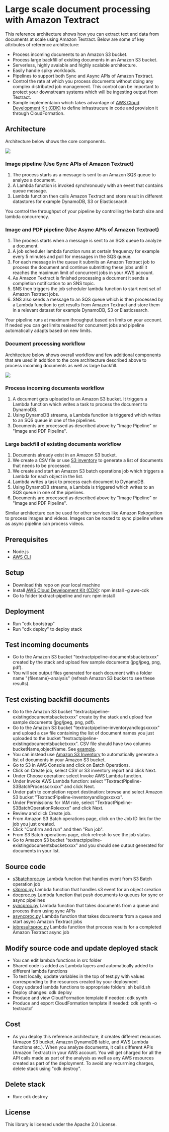 # Large scale document processing with Amazon Textract

This reference architecture shows how you can extract text and data from documents at scale using Amazon Textract. Below are some of key attributes of reference architecture:
- Process incoming documents to an Amazon S3 bucket.
- Process large backfill of existing documents in an Amazon S3 bucket.
- Serverless, highly avaiable and highly scalable architecture.
- Easily handle spiky workloads.
- Pipelines to support both Sync and Async APIs of Amazon Textract.
- Control the rate at which you process documents without doing any complex distributed job management. This control can be important to protect your downstream systems which will be ingesting output from Textract.
- Sample implementaion which takes advantage of [AWS Cloud Development Kit (CDK)](https://docs.aws.amazon.com/cli/latest/userguide/cli-chap-install.html) to define infrastrucure in code and provision it through CloudFormation.

## Architecture

Architecture below shows the core components. 

![](arch.png)

### Image pipeline (Use Sync APIs of Amazon Textract)
1. The process starts as a message is sent to an Amazon SQS queue to analyze a document.
2. A Lambda function is invoked synchronously with an event that contains queue message.
3. Lambda function then calls Amazon Textract and store result in different datastores for example DynamoDB, S3 or Elasticsearch.

You control the throughput of your pipeline by controlling the batch size and lambda concurrency.

### Image and PDF pipeline (Use Async APIs of Amazon Textract)

1. The process starts when a message is sent to an SQS queue to analyze a document.
2. A job scheduler lambda function runs at certain frequency for example every 5 minutes and poll for messages in the SQS queue.
3. For each message in the queue it submits an Amazon Textract job to process the document and continue submitting these jobs until it reaches the maximum limit of concurrent jobs in your AWS account.
4. As Amazon Textract is finished processing a document it sends a completion notification to an SNS topic.
5. SNS then triggers the job scheduler lambda function to start next set of Amazon Textract jobs.
6. SNS also sends a message to an SQS queue which is then processed by a Lambda function to get results from Amazon Textract and store them in a relevant dataset for example DynamoDB, S3 or Elasticsearch.

Your pipeline runs at maximum throughput based on limits on your account. If neded you can get limits reaised for concurrent jobs and pipeline automatically adapts based on new limits.

### Document processing workflow

Architecture below shows overall workflow and few additional components that are used in addition to the core architecture described above to process incoming documents as well as large backfill.

![](arch-complete.png)

### Process incoming documents workflow
1. A document gets uploaded to an Amazon S3 bucket. It triggers a Lambda function which writes a task to process the document to DynamoDB.
2. Using DynamoDB streams, a Lambda function is triggered which writes to an SQS queue in one of the pipelines.
3. Documents are processed as described above by "Image Pipeline" or "Image and PDF Pipeline".

### Large backfill of existing documents workflow
1. Documents already exist in an Amazon S3 bucket.
2. We create a CSV file or use [S3 inventory](https://docs.aws.amazon.com/AmazonS3/latest/dev/storage-inventory.html) to generate a list of documents that needs to be processed.
3. We create and start an Amazon S3 batch operations job which triggers a Lambda for each object in the list.
4. Lambda writes a task to process each document to DynamoDB.
5. Using DynamoDB streams, a Lambda is triggered which writes to an SQS queue in one of the pipelines.
6. Documents are processed as described above by "Image Pipeline" or "Image and PDF Pipeline".

Similar architecture can be used for other services like Amazon Rekognition to process images and videos. Images can be routed to sync pipeline where as async pipeline can process videos.

## Prerequisites

- Node.js
- [AWS CLI](https://docs.aws.amazon.com/cli/latest/userguide/cli-chap-install.html)

## Setup

- Download this repo on your local machine
- Install [AWS Cloud Development Kit (CDK)](https://docs.aws.amazon.com/cdk/latest/guide/what-is.html): npm install -g aws-cdk
- Go to folder textract-pipeline and run: npm install

## Deployment
- Run "cdk bootstrap"
- Run "cdk deploy" to deploy stack

## Test incoming documents
- Go to the Amazon S3 bucket "textractpipeline-documentsbucketxxxx" created by the stack and upload few sample documents (jpg/jpeg, png, pdf).
- You will see output files generated for each document with a folder name "{filename}-analysis" (refresh Amazon S3 bucket to see these results).

## Test existing backfill documents
- Go to the Amazon S3 bucket "textractpipeline-existingdocumentsbucketxxxx" create by the stack and upload few sample documents (jpg/jpeg, png, pdf).
- Go to the Amazon S3 bucket "textractpipeline-inventoryandlogsxxxxx" and upload a csv file containing the list of document names you just uploaded to the bucket "textractpipeline-existingdocumentsbucketxxxx". CSV file should have two columns bucketName,objectName. See [example](./inventory-test.csv).
- You can instead use [Amazon S3 Inventory](https://docs.aws.amazon.com/AmazonS3/latest/dev/storage-inventory.html) to automatically generate a list of documents in your Amazon S3 bucket.
- Go to S3 in AWS Console and click on Batch Operations.
- Click on Create job, select CSV or S3 inventory report and click Next.
- Under Choose operation: select Invoke AWS Lambda function.
- Under Invoke AWS Lambda function: select "TextractPipeline-S3BatchProcessorxxxx" and click Next.
- Under path to completion report destination: browse and select Amazon S3 bucket "TextractPipeline-inventoryandlogsxxxxx".
- Under Permissions: for IAM role, select "TextractPipeline-S3BatchOperationRolexxxx" and click Next.
- Review and click Create job.
- From Amazon S3 Batch operations page, click on the Job ID link for the job you just created.
- Click "Confirm and run" and then "Run job".
- From S3 Batch operations page, click refresh to see the job status.
- Go to Amazon S3 bucket "textractpipeline-existingdocumentsbucketxxxx" and you should see output generated for documents in your list.

## Source code
- [s3batchproc.py](./ref-arch/src/s3batchproc.py) Lambda function that handles event from S3 Batch operation job
- [s3proc.py](./ref-arch/src/s3proc.py) Lambda function that handles s3 event for an object creation
- [docproc.py](./ref-arch/src/docproc.py) Lambda function that push documents to queues for sync or async pipelines
- [syncproc.py](./ref-arch/src/syncproc.py) Lambda function that takes documents from a queue and process them using sync APIs
- [asyncproc.py](./ref-arch/src/asyncproc.py) Lambda function that takes documents from a queue and start async Amazon Textract jobs
- [jobresultsproc.py](./ref-arch/src/jobresultsproc.py) Lambda function that process results for a completed Amazon Textract async job

## Modify source code and update deployed stack
- You can edit lambda functions in src folder
- Shared code is added as Lambda layers and automatically added  to different lambda functions
- To test locally, update variables in the top of test.py with values corresponding to the resources created by your deployment
- Copy updated lambda functions to appropriate folders: sh build.sh
- Deploy changes: cdk deploy
- Produce and view CloudFormation template if needed: cdk synth
- Produce and export CloudFormation template if needed: cdk synth -o textractcf

## Cost
- As you deploy this reference architecture, it creates different resources (Amazon S3 bucket, Amazon DynamoDB table, and AWS Lambda functions etc.). When you analyze documents, it calls different APIs (Amazon Textract) in your AWS account. You will get charged for all the API calls made as part of the analysis as well as any AWS resources created as part of the deployment. To avoid any recurrning charges, delete stack using "cdk destroy".

## Delete stack
- Run: cdk destroy

## License

This library is licensed under the Apache 2.0 License. 
